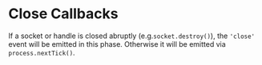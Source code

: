 # Close Callbacks

If a socket or handle is closed abruptly (e.g.`socket.destroy()`), the `'close'` event will be emitted in this phase. Otherwise it will be emitted via `process.nextTick()`.



